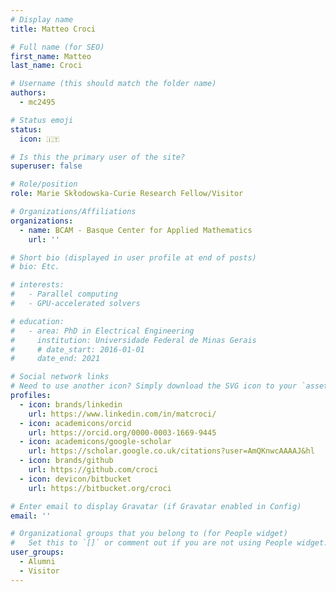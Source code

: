```yaml
---
# Display name
title: Matteo Croci

# Full name (for SEO)
first_name: Matteo
last_name: Croci

# Username (this should match the folder name)
authors:
  - mc2495

# Status emoji
status:
  icon: 🇮🇹

# Is this the primary user of the site?
superuser: false

# Role/position
role: Marie Skłodowska-Curie Research Fellow/Visitor

# Organizations/Affiliations
organizations:
  - name: BCAM - Basque Center for Applied Mathematics
    url: ''

# Short bio (displayed in user profile at end of posts)
# bio: Etc.

# interests:
#   - Parallel computing
#   - GPU-accelerated solvers

# education:
#   - area: PhD in Electrical Engineering
#     institution: Universidade Federal de Minas Gerais
#     # date_start: 2016-01-01
#     date_end: 2021

# Social network links
# Need to use another icon? Simply download the SVG icon to your `assets/media/icons/` folder.
profiles:
  - icon: brands/linkedin
    url: https://www.linkedin.com/in/matcroci/
  - icon: academicons/orcid
    url: https://orcid.org/0000-0003-1669-9445
  - icon: academicons/google-scholar
    url: https://scholar.google.co.uk/citations?user=AmQKnwcAAAAJ&hl
  - icon: brands/github
    url: https://github.com/croci
  - icon: devicon/bitbucket
    url: https://bitbucket.org/croci

# Enter email to display Gravatar (if Gravatar enabled in Config)
email: ''

# Organizational groups that you belong to (for People widget)
#   Set this to `[]` or comment out if you are not using People widget.
user_groups:
  - Alumni
  - Visitor
---
```

